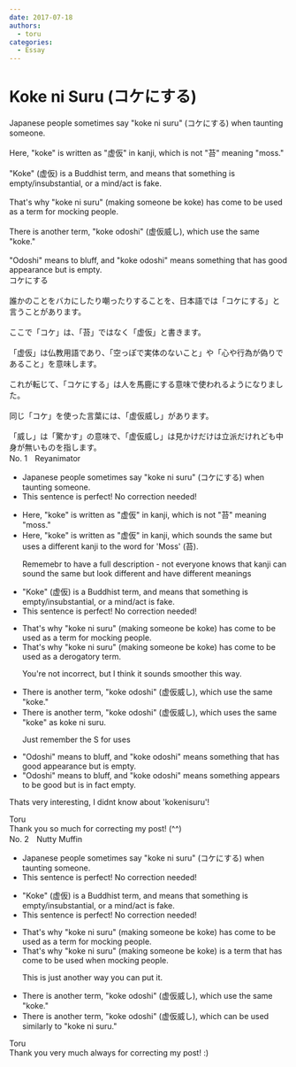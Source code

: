 ```yaml
---
date: 2017-07-18
authors:
  - toru
categories:
  - Essay
---
```


<h1 id="subject_show">Koke ni Suru (コケにする)</h1>
<div class="date" hidden>Jul 18, 2017 10:58</div>
<div id="post"><div id="body_show_ori">
Japanese people sometimes say "koke ni suru" (コケにする) when taunting someone.<br/><br/>Here, "koke" is written as "虚仮" in kanji, which is not "苔" meaning "moss."<br/><br/>"Koke" (虚仮) is a Buddhist term, and means that something is empty/insubstantial, or a mind/act is fake.<br/><br/>That's why "koke ni suru" (making someone be koke) has come to be used as a term for mocking people.<br/><br/>There is another term, "koke odoshi" (虚仮威し), which use the same "koke."<br/><br/>"Odoshi" means to bluff, and "koke odoshi" means something that has good appearance but is empty.
</div></div>

<!-- more -->

<div id="post_ja"><div id="body_show_mo">
コケにする<br/><br/>誰かのことをバカにしたり嘲ったりすることを、日本語では「コケにする」と言うことがあります。<br/><br/>ここで「コケ」は、「苔」ではなく「虚仮」と書きます。<br/><br/>「虚仮」は仏教用語であり、「空っぽで実体のないこと」や「心や行為が偽りであること」を意味します。<br/><br/>これが転じて、「コケにする」は人を馬鹿にする意味で使われるようになりました。<br/><br/>同じ「コケ」を使った言葉には、「虚仮威し」があります。<br/><br/>「威し」は「驚かす」の意味で、「虚仮威し」は見かけだけは立派だけれども中身が無いものを指します。
</div></div>
<div id="block"><div class="first_name"> No. 1　<span class="just_name">Reyanimator</span></div><div id="block2">
<ul class="correction_field">
<li class="incorrect">Japanese people sometimes say "koke ni suru" (コケにする) when taunting someone.</li>
<li class="corrected perfect">This sentence is perfect! No correction needed!</li>
</ul>
<ul class="correction_field">
<li class="incorrect">Here, "koke" is written as "虚仮" in kanji, which is not "苔" meaning "moss."</li>
<li class="corrected correct">
Here, "koke" is written as "虚仮" in kanji, which sounds the same but uses a different kanji to the word for 'Moss' (苔). 
<p class="correction_comment">Rememebr to have a full description - not everyone knows that kanji can sound the same but look different and have different meanings</p>
</li>
</ul>
<ul class="correction_field">
<li class="incorrect">"Koke" (虚仮) is a Buddhist term, and means that something is empty/insubstantial, or a mind/act is fake.</li>
<li class="corrected perfect">This sentence is perfect! No correction needed!</li>
</ul>
<ul class="correction_field">
<li class="incorrect">That's why "koke ni suru" (making someone be koke) has come to be used as a term for mocking people.</li>
<li class="corrected correct">
That's why "koke ni suru" (making someone be koke) has come to be used as a derogatory term.
<p class="correction_comment">You're not incorrect, but I think it sounds smoother this way.</p>
</li>
</ul>
<ul class="correction_field">
<li class="incorrect">There is another term, "koke odoshi" (虚仮威し), which use the same "koke."</li>
<li class="corrected correct">
There is another term, "koke odoshi" (虚仮威し), which uses the same "koke" <span class="f_blue">as koke ni suru.</span>
<p class="correction_comment">Just remember the S for uses</p>
</li>
</ul>
<ul class="correction_field">
<li class="incorrect">"Odoshi" means to bluff, and "koke odoshi" means something that has good appearance but is empty.</li>
<li class="corrected correct">
"Odoshi" means to bluff, and "koke odoshi" means something appears to be good but is in fact empty.
</li>
</ul>
<p class="comment_small">
 Thats very interesting, I didnt know about 'kokenisuru'!
</p>

</div><div class="name"><span class="just_name">Toru</span><br>
Thank you so much for correcting my post! (^^)
</div>
</div>
<div id="block"><div class="first_name"> No. 2　<span class="just_name">Nutty Muffin</span></div><div id="block2">
<ul class="correction_field">
<li class="incorrect">Japanese people sometimes say "koke ni suru" (コケにする) when taunting someone.</li>
<li class="corrected perfect">This sentence is perfect! No correction needed!</li>
</ul>
<ul class="correction_field">
<li class="incorrect">"Koke" (虚仮) is a Buddhist term, and means that something is empty/insubstantial, or a mind/act is fake.</li>
<li class="corrected perfect">This sentence is perfect! No correction needed!</li>
</ul>
<ul class="correction_field">
<li class="incorrect">That's why "koke ni suru" (making someone be koke) has come to be used as a term for mocking people.</li>
<li class="corrected correct">
That's why "koke ni suru" (making someone be koke) <span class="f_gray">is a term that </span>has come to be used <span class="f_blue">when </span>mocking people.
<p class="correction_comment">This is just another way you can put it.</p>
</li>
</ul>
<ul class="correction_field">
<li class="incorrect">There is another term, "koke odoshi" (虚仮威し), which use the same "koke."</li>
<li class="corrected correct">
There is another term, "koke odoshi" (虚仮威し), which <span class="f_gray">can be used similarly to </span>"koke <span class="f_blue">ni suru</span>."
</li>
</ul>
</div><div class="name"><span class="just_name">Toru</span><br>
Thank you very much always for correcting my post! :)
</div>
</div>
